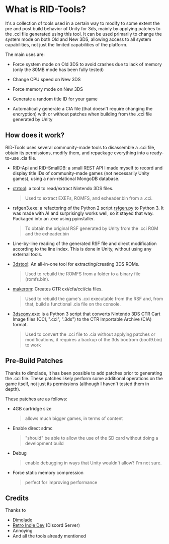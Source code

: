 # What is RID-Tools?
It's a collection of tools used in a certain way to modify to some extent the pre and post build behavior of Unity for 3ds, mainly by applying patches to the .cci file generated using this tool.
It can be used primarily to change the system mode on both Old and New 3DS, allowing access to all system capabilities, not just the limited capabilities of the platform.

The main uses are:

- Force system mode on Old 3DS to avoid crashes due to lack of memory (only the 80MB mode has been fully tested)

- Change CPU speed on New 3DS

- Force memory mode on New 3DS

- Generate a random title ID for your game

- Automatically generate a CIA file (that doesn't require changing the encryption) with or without patches when building from the .cci file generated by Unity

## How does it work?

RID-Tools uses several community-made tools to disassemble a .cci file, obtain its permissions, modify them, and repackage everything into a ready-to-use .cia file.

- RID-Api and RID-SmallDB: a small REST API I made myself to record and display title IDs of community-made games (not necessarily Unity games), using a non-relational MongoDB database.

- [ctrtool](https://github.com/3DSGuy/Project_CTR): a tool to read/extract Nintendo 3DS files. 
	>Used to extract EXEFs, ROMFS, and exheader.bin from a .cci.

- rsfgen3.exe: a refactoring of the Python 2 script [rsfgen.py](https://github.com/ihaveamac/3DS-rom-tools/blob/master/rsfgen/rsfgen.py) to Python 3. It was made with AI and surprisingly works well, so it stayed that way. Packaged into an .exe using pyinstaller. 
	> To obtain the original RSF generated by Unity from the .cci ROM and the exheader.bin

- Line-by-line reading of the generated RSF file and direct modification according to the line index. This is done in Unity, without using any external tools.

- [3dstool](https://github.com/dnasdw/3dstool): An all-in-one tool for extracting/creating 3DS ROMs. 
	> Used to rebuild the ROMFS from a folder to a binary file (romfs.bin).

- [makerom](https://github.com/3DSGuy/Project_CTR): Creates CTR cxi/cfa/cci/cia files.
	>Used to rebuild the game's .cxi executable from the RSF and, from that, build a functional .cia file on the console.

- [3dsconv](https://github.com/ihaveamac/3dsconv).exe: is a Python 3 script that converts Nintendo 3DS CTR Cart Image files (CCI, ".cci", ".3ds") to the CTR Importable Archive (CIA) format. 
	>  Used to convert the .cci file to .cia without applying patches or modifications, it requires a backup of the 3ds bootrom (boot9.bin) to work

## Pre-Build Patches

Thanks to dimolade, it has been possible to add patches prior to generating the .cci file. These patches likely perform some additional operations on the game itself, not just its permissions (although I haven't tested them in depth).

These patches are as follows:

- 4GB cartridge size
	>  allows much bigger games, in terms of content
	
- Enable direct sdmc
	> "should" be able to allow the use of the SD card without doing a development build
	
- Debug
	> enable debugging in ways that Unity wouldn't allow? I'm not sure.
	
- Force static memory compression
	> perfect for improving performance


## Credits
Thanks to
- [Dimolade](https://github.com/Dimolade/)
- [Retro Indie Dev](https://discord.gg/SGtzrbhS2y) (Discord Server)
- Annoying
- And all the tools already mentioned
